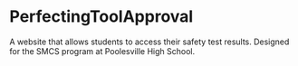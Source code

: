 # PerfectingToolApproval

A website that allows students to access their safety test results. Designed for the SMCS program at Poolesville High School.
